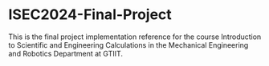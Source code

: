 # ISEC2024-Final-Project
This is the final project implementation reference for the course Introduction to Scientific and Engineering Calculations in the Mechanical Engineering and Robotics Department at GTIIT.
